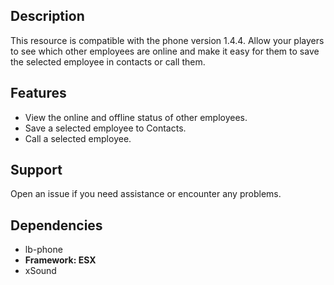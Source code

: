 ## Description

This resource is compatible with the phone version 1.4.4.
Allow your players to see which other employees are online and make it easy for them to save the selected employee in contacts or call them.

## Features

- View the online and offline status of other employees.
- Save a selected employee to Contacts.
- Call a selected employee.

## Support

Open an issue if you need assistance or encounter any problems.

## Dependencies

- lb-phone
- **Framework: ESX**
- xSound
